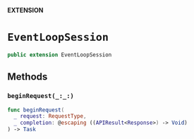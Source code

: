 **EXTENSION**

# `EventLoopSession`
```swift
public extension EventLoopSession
```

## Methods
### `beginRequest(_:_:)`

```swift
func beginRequest(
  _ request: RequestType,
  _ completion: @escaping ((APIResult<Response>) -> Void)
) -> Task
```
